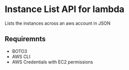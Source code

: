 # Instance List API for lambda
Lists the instances across an aws account in JSON

## Requiremnts

- BOTO3
- AWS CLI
- AWS Credentials with EC2 permissions 


